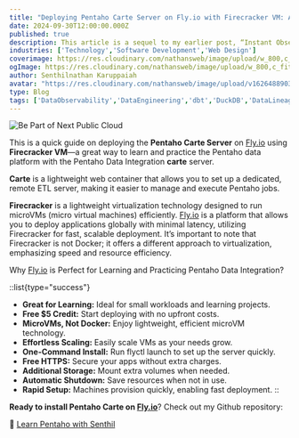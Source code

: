 ```yaml
---
title: "Deploying Pentaho Carte Server on Fly.io with Firecracker VM: A Fun Way to Learn ETL!"
date: 2024-09-30T12:00:00.000Z
published: true
description: This article is a sequel to my earlier post, “Instant Observability with Zero Code!”. In this second part of the series, we dive into more advanced configurations for the Open telemetry collector especially the  filelog receiver for log files routing and data enrichment leveraging router, multiple filelog receivers, regex parsers etc.
industries: ['Technology','Software Development','Web Design']
coverimage: https://res.cloudinary.com/nathansweb/image/upload/w_800,c_fit,l_text:Arial_60_bold:Deploying%20Pentaho%20Carte%20Server%20on%20Fly.io%20with%20Firecracker%20VM,g_north_east,x_30,y_40/v1711924071/senthilsweb-scl-card-template_cyxogj.webp
ogImage: https://res.cloudinary.com/nathansweb/image/upload/w_800,c_fit,l_text:Arial_60_bold:Deploying%20Pentaho%20Carte%20Server%20on%20Fly.io%20with%20Firecracker%20VM,g_north_east,x_30,y_40/v1711924071/senthilsweb-scl-card-template_cyxogj.webp
author: Senthilnathan Karuppaiah
avatar: "https://res.cloudinary.com/nathansweb/image/upload/v1626488903/profile/Senthil-profile-picture-01_al07i5.jpg"
type: Blog
tags: ['DataObservability','DataEngineering','dbt','DuckDB','DataLineage','Analytics','DataLake','BusinessMetadataManagement','Vue.js','Nuxt.js','Open Source','Web Development','Low Code Platform']
---
```


![Be Part of Next Public Cloud](/i/blog/Deploying-Pentaho-Carte-Server-on-Flyio_banner.PNG)

This is a quick guide on deploying the **Pentaho Carte Server** on <a class="dark:text-teal-400 relative transition hover:text-teal-500 dark:hover:text-teal-400" href="http://fly.io/">Fly.io</a> using **Firecracker VM**—a great way to learn and practice the Pentaho data platform with the Pentaho Data Integration **carte** server.

**Carte** is a lightweight web container that allows you to set up a dedicated, remote ETL server, making it easier to manage and execute Pentaho jobs.

**Firecracker** is a lightweight virtualization technology designed to run microVMs (micro virtual machines) efficiently. <a class="dark:text-teal-400 relative transition hover:text-teal-500 dark:hover:text-teal-400" href="http://fly.io/">Fly.io</a> is a platform that allows you to deploy applications globally with minimal latency, utilizing Firecracker for fast, scalable deployment. It’s important to note that Firecracker is not Docker; it offers a different approach to virtualization, emphasizing speed and resource efficiency.

Why <a class="dark:text-teal-400 relative transition hover:text-teal-500 dark:hover:text-teal-400" href="http://fly.io/">Fly.io</a> is Perfect for Learning and Practicing Pentaho Data Integration?

::list{type="success"}
- **Great for Learning:** Ideal for small workloads and learning projects.
- **Free $5 Credit:** Start deploying with no upfront costs.
- **MicroVMs, Not Docker:** Enjoy lightweight, efficient microVM technology.
- **Effortless Scaling:** Easily scale VMs as your needs grow.
- **One-Command Install:** Run flyctl launch to set up the server quickly.
- **Free HTTPS:** Secure your apps without extra charges.
- **Additional Storage:** Mount extra volumes when needed.
- **Automatic Shutdown:** Save resources when not in use.
- **Rapid Setup:** Machines provision quickly, enabling fast deployment.
::

**Ready to install Pentaho Carte on <a class="dark:text-teal-400 relative transition hover:text-teal-500 dark:hover:text-teal-400" href="http://fly.io/">Fly.io</a>**? Check out my Github repository: 

🔗 <a class="dark:text-teal-400 relative transition hover:text-teal-500 dark:hover:text-teal-400" href="https://github.com/senthilsweb/learn-pentaho-with-senthil">Learn Pentaho with Senthil</a>
